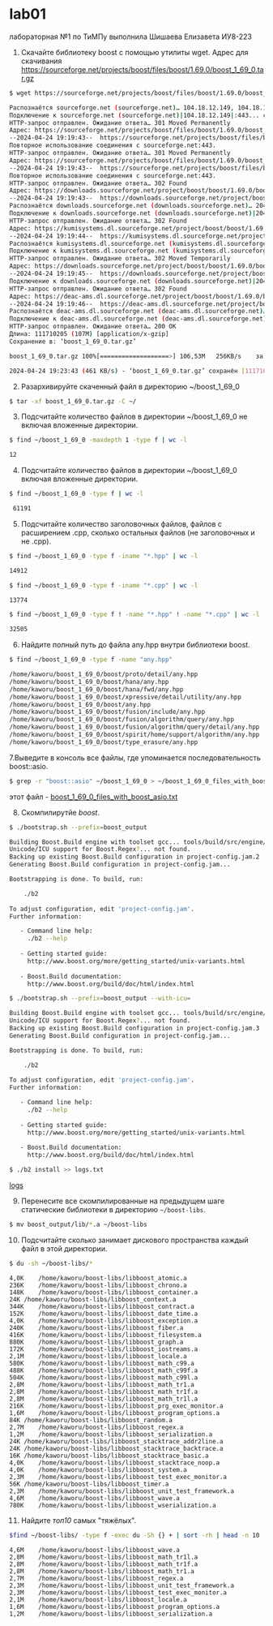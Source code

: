 # lab01
лабораторная №1 по ТиМПу
выполнила Шишаева Елизавета ИУ8-223

1. Скачайте библиотеку boost с помощью утилиты wget. Адрес для скачивания
   https://sourceforge.net/projects/boost/files/boost/1.69.0/boost_1_69_0.tar.gz
```bash
$ wget https://sourceforge.net/projects/boost/files/boost/1.69.0/boost_1_69_0.tar.gz
```
```bash
Распознаётся sourceforge.net (sourceforge.net)… 104.18.12.149, 104.18.13.149, 2606:4700::6812:d95, ...
Подключение к sourceforge.net (sourceforge.net)|104.18.12.149|:443... соединение установлено.
HTTP-запрос отправлен. Ожидание ответа… 301 Moved Permanently
Адрес: https://sourceforge.net/projects/boost/files/boost/1.69.0/boost_1_69_0.tar.gz/ [переход]
--2024-04-24 19:19:43--  https://sourceforge.net/projects/boost/files/boost/1.69.0/boost_1_69_0.tar.gz/
Повторное использование соединения с sourceforge.net:443.
HTTP-запрос отправлен. Ожидание ответа… 301 Moved Permanently
Адрес: https://sourceforge.net/projects/boost/files/boost/1.69.0/boost_1_69_0.tar.gz/download [переход]
--2024-04-24 19:19:43--  https://sourceforge.net/projects/boost/files/boost/1.69.0/boost_1_69_0.tar.gz/download
Повторное использование соединения с sourceforge.net:443.
HTTP-запрос отправлен. Ожидание ответа… 302 Found
Адрес: https://downloads.sourceforge.net/project/boost/boost/1.69.0/boost_1_69_0.tar.gz?ts=gAAAAABmKTEf_6t2xddwBFO6N4tMmgSUHVzvGvSul7K4K-RvO_HWRnFykDdLZRB17e9L-4bPQcW1OGH4pwoeZ6grLS4Kk3tAiA%3D%3D&use_mirror=kumisystems&r= [переход]
--2024-04-24 19:19:43--  https://downloads.sourceforge.net/project/boost/boost/1.69.0/boost_1_69_0.tar.gz?ts=gAAAAABmKTEf_6t2xddwBFO6N4tMmgSUHVzvGvSul7K4K-RvO_HWRnFykDdLZRB17e9L-4bPQcW1OGH4pwoeZ6grLS4Kk3tAiA%3D%3D&use_mirror=kumisystems&r=
Распознаётся downloads.sourceforge.net (downloads.sourceforge.net)… 204.68.111.105
Подключение к downloads.sourceforge.net (downloads.sourceforge.net)|204.68.111.105|:443... соединение установлено.
HTTP-запрос отправлен. Ожидание ответа… 302 Found
Адрес: https://kumisystems.dl.sourceforge.net/project/boost/boost/1.69.0/boost_1_69_0.tar.gz?viasf=1 [переход]
--2024-04-24 19:19:44--  https://kumisystems.dl.sourceforge.net/project/boost/boost/1.69.0/boost_1_69_0.tar.gz?viasf=1
Распознаётся kumisystems.dl.sourceforge.net (kumisystems.dl.sourceforge.net)… 148.251.120.111, 2a01:4f8:210:1057::2
Подключение к kumisystems.dl.sourceforge.net (kumisystems.dl.sourceforge.net)|148.251.120.111|:443... соединение установлено.
HTTP-запрос отправлен. Ожидание ответа… 302 Moved Temporarily
Адрес: https://downloads.sourceforge.net/project/boost/boost/1.69.0/boost_1_69_0.tar.gz?download&failedmirror=kumisystems.dl.sourceforge.net [переход]
--2024-04-24 19:19:45--  https://downloads.sourceforge.net/project/boost/boost/1.69.0/boost_1_69_0.tar.gz?download&failedmirror=kumisystems.dl.sourceforge.net
Подключение к downloads.sourceforge.net (downloads.sourceforge.net)|204.68.111.105|:443... соединение установлено.
HTTP-запрос отправлен. Ожидание ответа… 302 Found
Адрес: https://deac-ams.dl.sourceforge.net/project/boost/boost/1.69.0/boost_1_69_0.tar.gz?viasf=1 [переход]
--2024-04-24 19:19:46--  https://deac-ams.dl.sourceforge.net/project/boost/boost/1.69.0/boost_1_69_0.tar.gz?viasf=1
Распознаётся deac-ams.dl.sourceforge.net (deac-ams.dl.sourceforge.net)… 185.34.27.55
Подключение к deac-ams.dl.sourceforge.net (deac-ams.dl.sourceforge.net)|185.34.27.55|:443... соединение установлено.
HTTP-запрос отправлен. Ожидание ответа… 200 OK
Длина: 111710205 (107M) [application/x-gzip]
Сохранение в: ‘boost_1_69_0.tar.gz’

boost_1_69_0.tar.gz 100%[===================>] 106,53M   256KB/s    за 3m 57s  

2024-04-24 19:23:43 (461 KB/s) - ‘boost_1_69_0.tar.gz’ сохранён [111710205/111710205]
```
2. Разархивируйте скаченный файл в директорию ~/boost_1_69_0
```bash
$ tar -xf boost_1_69_0.tar.gz -C ~/
```
3. Подсчитайте количество файлов в директории ~/boost_1_69_0 не включая вложенные директории.
```bash
$ find ~/boost_1_69_0 -maxdepth 1 -type f | wc -l
```
```bash
12
```
4. Подсчитайте количество файлов в директории ~/boost_1_69_0 включая вложенные директории.
```bash
$ find ~/boost_1_69_0 -type f | wc -l
```
```bash
 61191
```
5. Подсчитайте количество заголовочных файлов, файлов с расширением .cpp, сколько остальных файлов (не заголовочных и не .cpp).
```bash
$ find ~/boost_1_69_0 -type f -iname "*.hpp" | wc -l
```
```bash
14912
```
```bash
$ find ~/boost_1_69_0 -type f -iname "*.cpp" | wc -l
```
```bash
13774
```
```bash
$ find ~/boost_1_69_0 -type f ! -name "*.hpp" ! -name "*.cpp" | wc -l
```
```bash
32505
```
6. Найдите полный путь до файла any.hpp внутри библиотеки boost.
```bash
$ find ~/boost_1_69_0 -type f -name "any.hpp"
```
```bash
/home/kaworu/boost_1_69_0/boost/proto/detail/any.hpp
/home/kaworu/boost_1_69_0/boost/hana/any.hpp
/home/kaworu/boost_1_69_0/boost/hana/fwd/any.hpp
/home/kaworu/boost_1_69_0/boost/xpressive/detail/utility/any.hpp
/home/kaworu/boost_1_69_0/boost/any.hpp
/home/kaworu/boost_1_69_0/boost/fusion/include/any.hpp
/home/kaworu/boost_1_69_0/boost/fusion/algorithm/query/any.hpp
/home/kaworu/boost_1_69_0/boost/fusion/algorithm/query/detail/any.hpp
/home/kaworu/boost_1_69_0/boost/spirit/home/support/algorithm/any.hpp
/home/kaworu/boost_1_69_0/boost/type_erasure/any.hpp
```
7.Выведите в консоль все файлы, где упоминается последовательность boost::asio.
```bash
$ grep -r "boost::asio" ~/boost_1_69_0 > ~/boost_1_69_0_files_with_boost_asio.txt
```
этот файл - [boost_1_69_0_files_with_boost_asio.txt](https://github.com/kaworururur/lab01/blob/main/boost_1_69_0_files_with_boost_asio.txt)

8. Скомпилирутйе *boost*.
```bash
$ ./bootstrap.sh --prefix=boost_output
```
```bash
Building Boost.Build engine with toolset gcc... tools/build/src/engine/bin.linuxx86_64/b2
Unicode/ICU support for Boost.Regex?... not found.
Backing up existing Boost.Build configuration in project-config.jam.2
Generating Boost.Build configuration in project-config.jam...

Bootstrapping is done. To build, run:

    ./b2
    
To adjust configuration, edit 'project-config.jam'.
Further information:

   - Command line help:
     ./b2 --help
     
   - Getting started guide: 
     http://www.boost.org/more/getting_started/unix-variants.html
     
   - Boost.Build documentation:
     http://www.boost.org/build/doc/html/index.html
```
```bash
$ ./bootstrap.sh --prefix=boost_output --with-icu= 
```
```bash
Building Boost.Build engine with toolset gcc... tools/build/src/engine/bin.linuxx86_64/b2
Unicode/ICU support for Boost.Regex?... not found.
Backing up existing Boost.Build configuration in project-config.jam.3
Generating Boost.Build configuration in project-config.jam...

Bootstrapping is done. To build, run:

    ./b2
    
To adjust configuration, edit 'project-config.jam'.
Further information:

   - Command line help:
     ./b2 --help
     
   - Getting started guide: 
     http://www.boost.org/more/getting_started/unix-variants.html
     
   - Boost.Build documentation:
     http://www.boost.org/build/doc/html/index.html
```
```bash
$ ./b2 install >> logs.txt
```
[logs](https://github.com/kaworururur/lab01/blob/main/logs.txt)

9. Перенесите все скомпилированные на предыдущем шаге статические библиотеки в директорию `~/boost-libs`.
```bash
$ mv boost_output/lib/*.a ~/boost-libs
```
10. Подсчитайте сколько занимает дискового пространства каждый файл в этой директории.
```bash
$ du -sh ~/boost-libs/*
```
```
4,0K	/home/kaworu/boost-libs/libboost_atomic.a
236K	/home/kaworu/boost-libs/libboost_chrono.a
148K	/home/kaworu/boost-libs/libboost_container.a
24K	/home/kaworu/boost-libs/libboost_context.a
344K	/home/kaworu/boost-libs/libboost_contract.a
152K	/home/kaworu/boost-libs/libboost_date_time.a
4,0K	/home/kaworu/boost-libs/libboost_exception.a
240K	/home/kaworu/boost-libs/libboost_fiber.a
416K	/home/kaworu/boost-libs/libboost_filesystem.a
880K	/home/kaworu/boost-libs/libboost_graph.a
172K	/home/kaworu/boost-libs/libboost_iostreams.a
2,1M	/home/kaworu/boost-libs/libboost_locale.a
580K	/home/kaworu/boost-libs/libboost_math_c99.a
488K	/home/kaworu/boost-libs/libboost_math_c99f.a
504K	/home/kaworu/boost-libs/libboost_math_c99l.a
2,8M	/home/kaworu/boost-libs/libboost_math_tr1.a
2,8M	/home/kaworu/boost-libs/libboost_math_tr1f.a
2,8M	/home/kaworu/boost-libs/libboost_math_tr1l.a
216K	/home/kaworu/boost-libs/libboost_prg_exec_monitor.a
1,6M	/home/kaworu/boost-libs/libboost_program_options.a
84K	/home/kaworu/boost-libs/libboost_random.a
2,7M	/home/kaworu/boost-libs/libboost_regex.a
1,2M	/home/kaworu/boost-libs/libboost_serialization.a
24K	/home/kaworu/boost-libs/libboost_stacktrace_addr2line.a
24K	/home/kaworu/boost-libs/libboost_stacktrace_backtrace.a
16K	/home/kaworu/boost-libs/libboost_stacktrace_basic.a
4,0K	/home/kaworu/boost-libs/libboost_stacktrace_noop.a
4,0K	/home/kaworu/boost-libs/libboost_system.a
2,3M	/home/kaworu/boost-libs/libboost_test_exec_monitor.a
56K	/home/kaworu/boost-libs/libboost_timer.a
2,3M	/home/kaworu/boost-libs/libboost_unit_test_framework.a
4,6M	/home/kaworu/boost-libs/libboost_wave.a
780K	/home/kaworu/boost-libs/libboost_wserialization.a
```
11. Найдите *топ10* самых "тяжёлых".
```bash
$find ~/boost-libs/ -type f -exec du -Sh {} + | sort -rh | head -n 10
```
```
4,6M	/home/kaworu/boost-libs/libboost_wave.a
2,8M	/home/kaworu/boost-libs/libboost_math_tr1l.a
2,8M	/home/kaworu/boost-libs/libboost_math_tr1f.a
2,8M	/home/kaworu/boost-libs/libboost_math_tr1.a
2,7M	/home/kaworu/boost-libs/libboost_regex.a
2,3M	/home/kaworu/boost-libs/libboost_unit_test_framework.a
2,3M	/home/kaworu/boost-libs/libboost_test_exec_monitor.a
2,1M	/home/kaworu/boost-libs/libboost_locale.a
1,6M	/home/kaworu/boost-libs/libboost_program_options.a
1,2M	/home/kaworu/boost-libs/libboost_serialization.a
```
